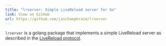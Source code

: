 ```yaml
---
title: "lrserver: Simple LiveReload server for Go"
link: View on GitHub
url: https://github.com/jaschaephraim/lrserver
---
```

`lrserver` is a golang package that implements a simple LiveReload server as described in the [LiveReload protocol](http://feedback.livereload.com/knowledgebase/articles/86174-livereload-protocol).
